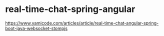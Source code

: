 # real-time-chat-spring-angular
https://www.yamicode.com/articles/article/real-time-chat-angular-spring-boot-java-websocket-stompjs
